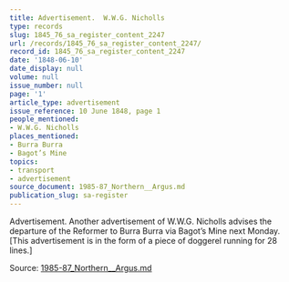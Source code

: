 ```yaml
---
title: Advertisement.  W.W.G. Nicholls
type: records
slug: 1845_76_sa_register_content_2247
url: /records/1845_76_sa_register_content_2247/
record_id: 1845_76_sa_register_content_2247
date: '1848-06-10'
date_display: null
volume: null
issue_number: null
page: '1'
article_type: advertisement
issue_reference: 10 June 1848, page 1
people_mentioned:
- W.W.G. Nicholls
places_mentioned:
- Burra Burra
- Bagot’s Mine
topics:
- transport
- advertisement
source_document: 1985-87_Northern__Argus.md
publication_slug: sa-register
---
```


Advertisement.  Another advertisement of W.W.G. Nicholls advises the departure of the Reformer to Burra Burra via Bagot’s Mine next Monday.  [This advertisement is in the form of a piece of doggerel running for 28 lines.]

Source: [1985-87_Northern__Argus.md](/downloads/markdown/1985-87_Northern__Argus.md)
